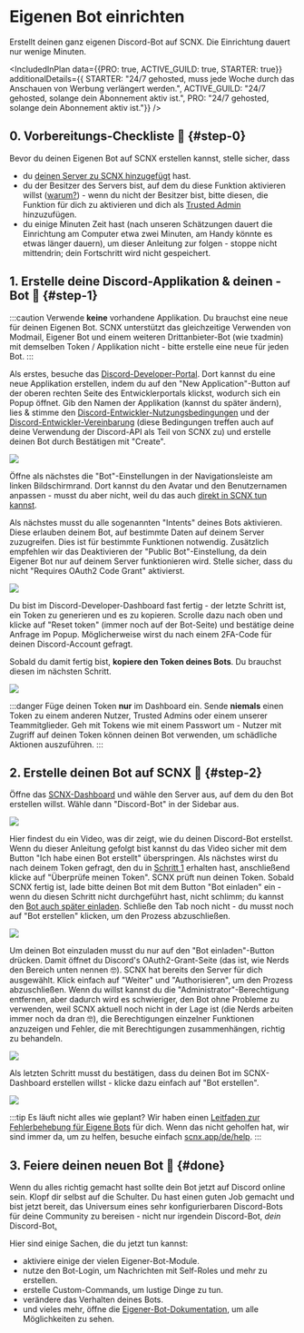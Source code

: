 # Eigenen Bot einrichten

Erstellt deinen ganz eigenen Discord-Bot auf SCNX. Die Einrichtung dauert nur wenige Minuten.

<IncludedInPlan data={{PRO: true, ACTIVE_GUILD: true, STARTER: true}} additionalDetails={{
STARTER: "24/7 gehosted, muss jede Woche durch das Anschauen von Werbung verlängert werden.",
ACTIVE_GUILD: "24/7 gehosted, solange dein Abonnement aktiv ist.",
PRO: "24/7 gehosted, solange dein Abonnement aktiv ist."}} />

## 0. Vorbereitungs-Checkliste 🛫 {#step-0}

Bevor du deinen Eigenen Bot auf SCNX erstellen kannst, stelle sicher, dass

* du [deinen Server zu SCNX hinzugefügt](./setup) hast.
* du der Besitzer des Servers bist, auf dem du diese Funktion aktivieren
  willst ([warum?](./scnx/guilds/trusted-admins#throubleshooting)) - wenn du nicht der Besitzer bist, bitte diesen, die
  Funktion für dich zu aktivieren und dich als [Trusted Admin](./scnx/guilds/trusted-admins) hinzuzufügen.
* du einige Minuten Zeit hast (nach unseren Schätzungen dauert die Einrichtung am Computer etwa zwei Minuten, am Handy könnte
  es etwas länger dauern), um dieser Anleitung zur folgen - stoppe nicht mittendrin; dein Fortschritt wird nicht gespeichert.

## 1. Erstelle deine Discord-Applikation & deinen -Bot 🤖 {#step-1}

:::caution
Verwende **keine** vorhandene Applikation. Du brauchst eine neue für deinen Eigenen Bot. SCNX unterstützt das gleichzeitige
Verwenden von Modmail, Eigener Bot und einem weiteren Drittanbieter-Bot (wie txadmin) mit demselben Token / Applikation nicht - bitte
erstelle eine neue für jeden Bot.
:::

Als erstes, besuche das [Discord-Developer-Portal](https://discord.com/developers/applications). Dort kannst du eine neue
Applikation erstellen, indem du auf den "New Application"-Button auf der oberen rechten Seite des Entwicklerportals klickst, wodurch sich ein Popup öffnet.
Gib den Namen der Applikation (kannst du später ändern), lies & stimme
den [Discord-Entwickler-Nutzungsbedingungen](https://discord.com/developers/docs/policies-and-agreements/terms-of-service)
und der [Discord-Entwickler-Vereinbarung](https://discord.com/developers/docs/policies-and-agreements/developer-policy) (diese
Bedingungen treffen auch auf deine Verwendung der Discord-API als Teil von SCNX zu) und erstelle deinen Bot durch Bestätigen mit "Create".

![](@site/docs/assets/setup/custom-bot-1.png)

Öffne als nächstes die "Bot"-Einstellungen in der Navigationsleiste am linken Bildschirmrand.
Dort kannst du den Avatar und den Benutzernamen anpassen - musst du aber nicht,
weil du das auch [direkt in SCNX tun kannst](./scnx/guilds/bots#change-profile).

Als nächstes musst du alle sogenannten "Intents" deines Bots aktivieren. Diese erlauben deinem Bot, auf bestimmte
Daten auf
deinem Server zuzugreifen. Dies ist für bestimmte Funktionen notwendig. Zusätzlich empfehlen wir das Deaktivieren der "Public Bot"-Einstellung,
da dein Eigener Bot nur auf deinem Server funktionieren wird. Stelle sicher, dass du nicht "Requires OAuth2 Code Grant"
aktivierst.

![](@site/docs/assets/setup/custom-bot-2.png)

Du bist im Discord-Developer-Dashboard fast fertig - der letzte Schritt ist, ein Token zu generieren und es zu kopieren. Scrolle
dazu nach oben und klicke auf "Reset token" (immer noch auf der Bot-Seite) und bestätige deine Anfrage im Popup. Möglicherweise wirst
du nach einem 2FA-Code für deinen Discord-Account gefragt.

Sobald du damit fertig bist, **kopiere den Token deines Bots**. Du brauchst diesen im nächsten Schritt.

![](@site/docs/assets/setup/custom-bot-3.png)

:::danger
Füge deinen Token **nur** im Dashboard ein. Sende **niemals** einen Token zu einem anderen Nutzer, Trusted Admins oder einem unserer
Teammitglieder. Geh mit Tokens wie mit einem Passwort um - Nutzer mit Zugriff auf deinen Token können deinen Bot verwenden, um
schädliche Aktionen auszuführen.
:::

## 2. Erstelle deinen Bot auf SCNX 🚀 {#step-2}

Öffne das [SCNX-Dashboard](https://scnx.app/de/user/guilds/) und wähle den Server aus, auf dem du den Bot erstellen willst.
Wähle dann "Discord-Bot" in der Sidebar aus.

![](@site/docs/assets/setup/custom-bot-4.png)

Hier findest du ein Video, was dir zeigt, wie du deinen Discord-Bot erstellst. Wenn du dieser Anleitung gefolgt bist kannst du
das Video sicher mit dem Button "Ich habe einen Bot erstellt" überspringen. Als nächstes wirst du nach deinem Token gefragt, den
du in [Schritt 1](#step-1) erhalten hast, anschließend klicke auf "Überprüfe meinen Token". SCNX prüft nun deinen Token. Sobald SCNX fertig ist,
lade bitte deinen Bot mit dem Button "Bot einladen" ein - wenn du diesen Schritt nicht durchgeführt hast, nicht
schlimm; du kannst den [Bot auch später einladen](./scnx/guilds/bots#invite-bot). Schließe den Tab noch nicht - du musst noch
auf "Bot erstellen" klicken, um den Prozess abzuschließen.

![](@site/docs/assets/setup/custom-bot-5.png)

Um deinen Bot einzuladen musst du nur auf den "Bot einladen"-Button drücken. Damit öffnet du Discord's OAuth2-Grant-Seite
(das ist, wie Nerds den Bereich unten nennen 🤓). SCNX hat bereits den Server für dich ausgewählt. Klick einfach auf "Weiter" und
"Authorisieren", um den Prozess abzuschließen. Wenn du willst kannst du die "Administrator"-Berechtigung entfernen, aber dadurch wird
es
schwieriger, den Bot ohne Probleme zu verwenden, weil SCNX aktuell noch nicht in der Lage ist (die Nerds arbeiten immer noch da dran 🤓), die
Berechtigungen einzelner Funktionen anzuzeigen und Fehler, die mit Berechtigungen zusammenhängen, richtig zu behandeln.

![](@site/docs/assets/setup/custom-bot-6.png)

Als letzten Schritt musst du bestätigen, dass du deinen Bot im SCNX-Dashboard erstellen willst - klicke dazu einfach auf
"Bot erstellen".

![](@site/docs/assets/setup/custom-bot-7.png)

:::tip Es läuft nicht alles wie geplant?
Wir haben einen [Leitfaden zur Fehlerbehebung für Eigene Bots](./custom-bot/troubleshooting) für dich. Wenn das nicht geholfen hat,
wir sind immer da, um zu helfen, besuche
einfach [scnx.app/de/help](https://scnx.app/de/help).
:::

## 3. Feiere deinen neuen Bot 🎉 {#done}

Wenn du alles richtig gemacht hast sollte dein Bot jetzt auf Discord online sein. Klopf dir selbst auf die Schulter. Du hast einen guten Job gemacht und
bist jetzt bereit, das Universum eines sehr konfigurierbaren Discord-Bots für deine Community zu bereisen - nicht nur irgendein Discord-Bot,
*dein* Discord-Bot[.](https://cdn.scderox.de/IUopj39jjiOPASDioh/7xpodw.jpg)

Hier sind einige Sachen, die du jetzt tun kannst:

* aktiviere einige der vielen Eigener-Bot-Module.
* nutze den Bot-Login, um Nachrichten mit Self-Roles und mehr zu erstellen.
* erstelle Custom-Commands, um lustige Dinge zu tun.
* verändere das Verhalten deines Bots.
* und vieles mehr, öffne die [Eigener-Bot-Dokumentation](./custom-bot/intro), um alle Möglichkeiten zu sehen.
